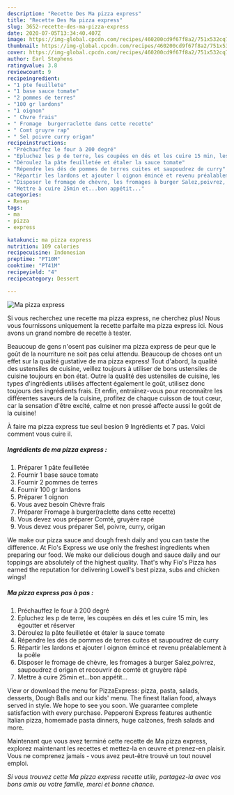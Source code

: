 ```yaml
---
description: "Recette Des Ma pizza express"
title: "Recette Des Ma pizza express"
slug: 3652-recette-des-ma-pizza-express
date: 2020-07-05T13:34:40.407Z
image: https://img-global.cpcdn.com/recipes/460200cd9f67f8a2/751x532cq70/ma-pizza-express-photo-principale-de-la-recette.jpg
thumbnail: https://img-global.cpcdn.com/recipes/460200cd9f67f8a2/751x532cq70/ma-pizza-express-photo-principale-de-la-recette.jpg
cover: https://img-global.cpcdn.com/recipes/460200cd9f67f8a2/751x532cq70/ma-pizza-express-photo-principale-de-la-recette.jpg
author: Earl Stephens
ratingvalue: 3.8
reviewcount: 9
recipeingredient:
- "1 pte feuillete"
- "1 base sauce tomate"
- "2 pommes de terres"
- "100 gr lardons"
- "1 oignon"
- " Chvre frais"
- " Fromage  burgerraclette dans cette recette"
- " Comt gruyre rap"
- " Sel poivre curry origan"
recipeinstructions:
- "Préchauffez le four à 200 degré"
- "Epluchez les p de terre, les coupées en dés et les cuire 15 min, les égoutter et réserver"
- "Déroulez la pâte feuilletée et étaler la sauce tomate"
- "Répendre les dés de pommes de terres cuites et saupoudrez de curry"
- "Répartir les lardons et ajouter l oignon émincé et revenu préalablement à la poêle"
- "Disposer le fromage de chèvre, les fromages à burger Salez,poivrez, saupoudrez d origan et recouvrir de comté et gruyère râpé"
- "Mettre à cuire 25min et...bon appétit..."
categories:
- Resep
tags:
- ma
- pizza
- express

katakunci: ma pizza express 
nutrition: 109 calories
recipecuisine: Indonesian
preptime: "PT10M"
cooktime: "PT41M"
recipeyield: "4"
recipecategory: Dessert

---
```



![Ma pizza express](https://img-global.cpcdn.com/recipes/460200cd9f67f8a2/751x532cq70/ma-pizza-express-photo-principale-de-la-recette.jpg)

Si vous recherchez une recette ma pizza express, ne cherchez plus! Nous vous fournissons uniquement la recette parfaite ma pizza express ici. Nous avons un grand nombre de recette à tester.

Beaucoup de gens n'osent pas cuisiner ma pizza express de peur que le goût de la nourriture ne soit pas celui attendu. Beaucoup de choses ont un effet sur la qualité gustative de ma pizza express! Tout d'abord, la qualité des ustensiles de cuisine, veillez toujours à utiliser de bons ustensiles de cuisine toujours en bon état. Outre la qualité des ustensiles de cuisine, les types d'ingrédients utilisés affectent également le goût, utilisez donc toujours des ingrédients frais. Et enfin, entraînez-vous pour reconnaître les différentes saveurs de la cuisine, profitez de chaque cuisson de tout cœur, car la sensation d'être excité, calme et non pressé affecte aussi le goût de la cuisine!

<!--inarticleads1-->

À faire ma pizza express tue seul besion 9 Ingrédients et 7 pas. Voici comment vous cuire il.

##### Ingrédients de ma pizza express :

1. Préparer 1 pâte feuilletée
1. Fournir 1 base sauce tomate
1. Fournir 2 pommes de terres
1. Fournir 100 gr lardons
1. Préparer 1 oignon
1. Vous avez besoin  Chèvre frais
1. Préparer  Fromage à burger(raclette dans cette recette)
1. Vous devez vous préparer  Comté, gruyère rapé
1. Vous devez vous préparer  Sel, poivre, curry, origan


We make our pizza sauce and dough fresh daily and you can taste the difference. At Fio&#39;s Express we use only the freshest ingredients when preparing our food. We make our delicious dough and sauce daily and our toppings are absolutely of the highest quality. That&#39;s why Fio&#39;s Pizza has earned the reputation for delivering Lowell&#39;s best pizza, subs and chicken wings! 

<!--inarticleads2-->

##### Ma pizza express pas à pas :

1. Préchauffez le four à 200 degré
1. Epluchez les p de terre, les coupées en dés et les cuire 15 min, les égoutter et réserver
1. Déroulez la pâte feuilletée et étaler la sauce tomate
1. Répendre les dés de pommes de terres cuites et saupoudrez de curry
1. Répartir les lardons et ajouter l oignon émincé et revenu préalablement à la poêle
1. Disposer le fromage de chèvre, les fromages à burger Salez,poivrez, saupoudrez d origan et recouvrir de comté et gruyère râpé
1. Mettre à cuire 25min et...bon appétit...


View or download the menu for PizzaExpress: pizza, pasta, salads, desserts, Dough Balls and our kids&#39; menu. The finest Italian food, always served in style. We hope to see you soon. We guarantee complete satisfaction with every purchase. Pepperoni Express features authentic Italian pizza, homemade pasta dinners, huge calzones, fresh salads and more. 

<!--inarticleads1-->

<p>
Maintenant que vous avez terminé cette recette de Ma pizza express, explorez maintenant les recettes et mettez-la en œuvre et prenez-en plaisir. Vous ne comprenez jamais - vous avez peut-être trouvé un tout nouvel emploi.
</p>

<p>
<i>Si vous trouvez cette Ma pizza express recette utile, partagez-la avec vos bons amis ou votre famille, merci et bonne chance.</i>
</p>

